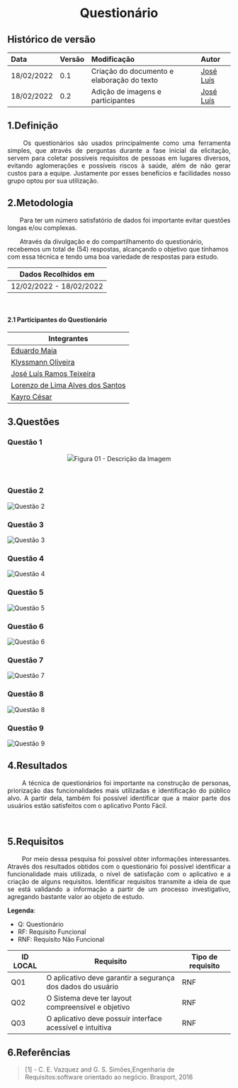 # <center> Questionário


## Histórico de versão<br>

|    Data    | Versão |                Modificação                |       Autor        |
| :-------- | :---- | :--------------------------------------- | :---------------- |
| 18/02/2022 |  0.1   | Criação do documento e elaboração do texto |  [José Luís](https://github.com/joseluis-rt)   |
| 18/02/2022 |  0.2   | Adição de imagens e participantes |  [José Luís](https://github.com/joseluis-rt)   |



## 1.Definição

<p align="justify">&emsp;&emsp;
  Os questionários são usados principalmente como uma ferramenta simples, que através de perguntas durante a fase inicial da elicitação, servem para coletar possíveis requisitos de pessoas em lugares diversos, evitando aglomerações e possíveis riscos à saúde, além de não gerar custos para a equipe. Justamente por esses benefícios e facilidades nosso grupo optou por sua utilização.
    
</p>

## 2.Metodologia

<p align="justify">&emsp;&emsp;Para ter um número satisfatório de dados foi importante evitar questões longas e/ou complexas.

&emsp;&emsp;Através da divulgação e do compartilhamento do questionário, recebemos um total de (54) respostas, alcançando o objetivo que tínhamos com essa técnica e tendo uma boa variedade de respostas para estudo.
  
| Dados Recolhidos em |
|-----------------|
| 12/02/2022 - 18/02/2022 |
    
</p>

<br>
  
#### 2.1 Participantes do Questionário
|Integrantes |
| -- |
|[Eduardo Maia](https://github.com/eduardomr)|
|[Klyssmann Oliveira](https://github.com/kyssmannoliveira)|
|[José Luís Ramos Teixeira](https://github.com/joseluis-rt)|
|[Lorenzo de Lima Alves dos Santos](https://github.com/lorenzo7377)|
|[Kayro César](https://github.com/kayrocesar)|

## 3.Questões
### Questão 1
<p align = "center"><img src="../../../assets/imagens/questionario_q1.jpg">Figura 01 - Descrição da Imagem</p><br>

### Questão 2
![Questão 2](https://github.com/Requisitos-de-Software/2021.2-PontoFacil/blob/master/docs/assets/imagens/questionario_q2.jpg)

### Questão 3 
![Questão 3](https://github.com/Requisitos-de-Software/2021.2-PontoFacil/blob/master/docs/assets/imagens/questionario_q3.jpg)

### Questão 4
![Questão 4](https://github.com/Requisitos-de-Software/2021.2-PontoFacil/blob/master/docs/assets/imagens/questionario_q4.jpg)

### Questão 5
![Questão 5](https://github.com/Requisitos-de-Software/2021.2-PontoFacil/blob/master/docs/assets/imagens/questionario_q5.jpg)

### Questão 6
![Questão 6](https://github.com/Requisitos-de-Software/2021.2-PontoFacil/blob/master/docs/assets/imagens/questionario_q6.jpg)

### Questão 7
![Questão 7](https://github.com/Requisitos-de-Software/2021.2-PontoFacil/blob/master/docs/assets/imagens/questionario_q7.jpg)

### Questão 8
![Questão 8](https://github.com/Requisitos-de-Software/2021.2-PontoFacil/blob/master/docs/assets/imagens/questionario_q8.jpg)

### Questão 9
![Questão 9](https://github.com/Requisitos-de-Software/2021.2-PontoFacil/blob/master/docs/assets/imagens/questionario_q9.jpg)

## 4.Resultados

<p align="justify">&emsp;&emsp;
  A técnica de questionários foi importante na construção de personas, priorização das funcionalidades mais utilizadas e identificação do público alvo. A partir dela, também foi possível identificar que a maior parte dos usuários estão satisfeitos com o aplicativo Ponto Fácil.
    
</p>

<br>
  


## 5.Requisitos
<p align="justify">&emsp;&emsp;
    Por meio dessa pesquisa foi possível obter informações interessantes. Através dos resultados obtidos com o questionário foi possível identificar a funcionalidade mais utilizada, o nível de satisfação com o aplicativo e a criação de alguns requisitos. Identificar requisitos transmite a ideia de que se está validando a informação a partir de um processo investigativo, agregando bastante valor ao objeto de estudo. 
</p>
  
**Legenda**:

* Q: Questionário
* RF: Requisito Funcional
* RNF: Requisito Não Funcional

| ID LOCAL | Requisito | Tipo de requisito |
| -- | -- | -- |
| Q01|  O aplicativo deve garantir a segurança dos dados do usuário | RNF |
| Q02 | O Sistema deve ter layout compreensível e objetivo| RNF |
| Q03 | O aplicativo deve possuir interface acessível e intuitiva| RNF |

## 6.Referências

> [1] - C. E. Vazquez and G. S. Simões,Engenharia de Requisitos:software orientado ao negócio.    Brasport, 2016
